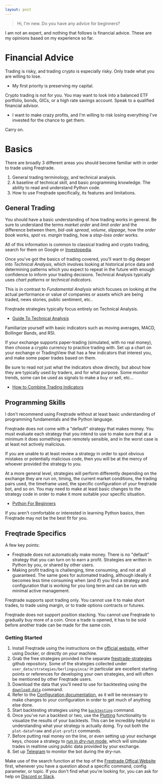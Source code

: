 ```yaml
---
layout: post
---
```


> Hi, I'm new. Do you have any advice for beginners?

I am not an expert, and nothing that follows is financial advice.  These are my opinions based on my experience so far.

# Financial Advice

Trading is risky, and trading crypto is especially risky.  Only trade what you are willing to lose.

* My first priority is preserving my capital.

Crypto trading is not for you.  You may want to look into a balanced ETF portfolio, bonds, GICs, or a high rate savings account.  Speak to a qualified financial advisor.

* I want to make crazy profits, and I'm willing to risk losing everything I've invested for the chance to get them.

Carry on.

# Basics

There are broadly 3 different areas you should become familiar with in order to trade using Freqtrade.

1. General trading terminology, and technical analysis.
2. A baseline of technical skill, and basic programming knowledge. The ability to read and understand Python code.
3. How to use Freqtrade specifically, its features and limitations.

## General Trading

You should have a basic understanding of how trading works in general.  Be sure to understand the terms *market order* and *limit order* and the difference between them, *bid-ask spread*, *volume*, *slippage*, how the *order book* works, *spot* vs. *margin* trading, how a *stop-loss order* works.

All of this information is common to classical trading and crypto trading, search for them on Google or [Investopedia](https://www.investopedia.com/).

Once you've got the basics of trading covered, you'll want to dig deeper into *Technical Analysis*, which involves looking at historical price data and determining patterns which you expect to repeat in the future with enough confidence to inform your trading decisions.  Technical Analysis typically uses *chart patterns* or *technical indicators*.

This is in contrast to *Fundamental Analysis* which focuses on looking at the actual performance or value of companies or assets which are being traded, news stories, public sentiment, etc..

Freqtrade strategies typically focus entirely on Technical Analysis.

- [Guide To Technical Analysis](https://www.investopedia.com/terms/t/technical-analysis-of-stocks-and-trends.asp)

Familiarize yourself with basic indicators such as moving averages, MACD, Bollinger Bands, and RSI.

If your exchange supports paper-trading (simulated, with no real money), then choose a crypto currency to practice trading with.  Set up a chart on your exchange or TradingView that has a few indicators that interest you, and make some paper trades based on them.

Be sure to read not just what the indicators show directly, but about how they are typically used by traders, and for what purpose.  Some monitor trends, some can be used as signals to make a buy or sell, etc...

- [How to Combine Trading Indicators](https://youtu.be/QdbKApfwF-g)

## Programming Skills

I don't recommend using Freqtrade without at least basic understanding of programming fundamentals and the Python language.

Freqtrade does not come with a "default" strategy that makes money.  You must evaluate each strategy that you intend to use to make sure that at a minimum it does something even remotely sensible, and in the worst case is at least not actively malicious.

If you are unable to at least review a strategy in order to spot obvious mistakes or potentially malicious code, then you will be at the mercy of whoever provided the strategy to you.

At a more general level, strategies will perform differently depending on the exchange they are run on, timing, the current market conditions, the trading pairs used, the timeframe used, the specific configuration of your freqtrade bot, and so on.  You may need to make at least basic changes to the strategy code in order to make it more suitable your specific situation.

- [Python For Beginners](https://www.python.org/about/gettingstarted/)

If you aren't comfortable or interested in learning Python basics, then Freqtrade may not be the best fit for you.

## Freqtrade Specifics

A few key points:

- Freqtrade does not automatically make money. There is no "default" strategy that you can turn on to earn a profit.  Strategies are written in Python by you, or shared by other users.
- Making profit trading is challenging, time consuming, and not at all guaranteed. The same goes for automated trading, although ideally it becomes less time consuming when (and if) you find a strategy and configuration that is working for you long term and can be run with minimal active management.

Freqtrade supports spot trading only. You cannot use it to make short trades, to trade using margin, or to trade options contracts or futures.

Freqtrade does not support position stacking.  You cannot use Freqtrade to gradually buy more of a coin.  Once a trade is opened, it has to be sold before another trade can be made for the same coin.

### Getting Started

1. Install Freqtrade using the instructions on the [official website](https://www.freqtrade.io/), either using Docker, or directly on your machine.
1. Grab the free strategies provided in the separate [freqtrade-strategies](https://github.com/freqtrade/freqtrade-strategies) github repository.  Some of the strategies collected under `user_data/strategies/berlinguyinca/` in particular are excellent starting points or references for developing your own strategies, and will often be mentioned by other Freqtrade users.
1. Download the data that you'll need to use for backtesting using the [`download-data`](https://www.freqtrade.io/en/stable/data-download/) command.
1. Refer to the [Configuration documentation](https://www.freqtrade.io/en/stable/configuration/), as it will be necessary to make changes to your configuration in order to get much of anything else done.
1. Start backtesting strategies using the [`backtesting`](https://www.freqtrade.io/en/stable/backtesting/) command.
1. Once you've run a backtest or two, use the [Plotting](https://www.freqtrade.io/en/stable/plotting/) functionality to visualize the results of your backtests.  This can be incredibly helpful in understanding what your strategy is actually doing.  Try out both the `plot-dataframe` and `plot-profit` commands.
1. Before putting real money on the line, or even setting up your exchange keys, choose a strategy to [run in *dry-run* mode](https://www.freqtrade.io/en/stable/configuration/#using-dry-run-mode), which will simulate trades in realtime using public data provided by your exchange.  
1. Set up [Telegram](https://www.freqtrade.io/en/stable/telegram-usage/) to monitor the bot during the dry-run.

Make use of the search function at the top of the [Freqtrade Offical Website](https://www.freqtrade.io/en/stable/) first, whenever you have a question about a specific command, config parameter, or topic.  If you don't find what you're looking for, you can ask for help on [Discord or Slack](https://www.freqtrade.io/en/stable/#help-discord-slack).

